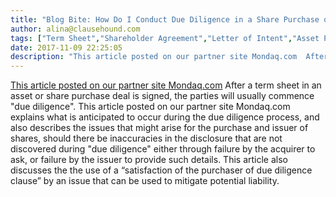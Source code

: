 ```yaml
---
title: "Blog Bite: How Do I Conduct Due Diligence in a Share Purchase or M&A?"
author: alina@clausehound.com
tags: ["Term Sheet","Shareholder Agreement","Letter of Intent","Asset Purchase Agreement","Share Purchase Agreement","Blog Bites","Mondaq","Investor Term Sheet","Memorandum of Understanding"]
date: 2017-11-09 22:25:05
description: "This article posted on our partner site Mondaq.com  After a term sheet in an asset or share purchase deal is signed, the parties will usually commence 'due diligence'. This article posted on our par..."
---
```


[This article posted on our partner site Mondaq.com](http://www.mondaq.com/canada/x/536898/Contract+Law/Due+Diligence)  After a term sheet in an asset or share purchase deal is signed, the parties will usually commence "due diligence". This article posted on our partner site Mondaq.com explains what is anticipated to occur during the due diligence process, and also describes the issues that might arise for the purchase and issuer of shares, should there be inaccuracies in the disclosure that are not discovered during "due diligence" either through failure by the acquirer to ask, or failure by the issuer to provide such details. This article also discusses the the use of a “satisfaction of the purchaser of due diligence clause” by an issue that can be used to mitigate potential liability.